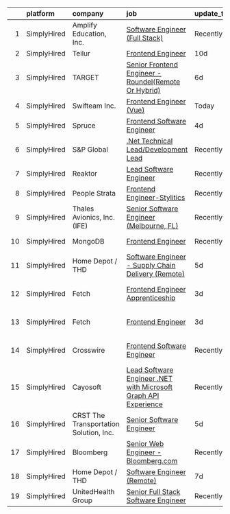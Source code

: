 

|    | platform    | company                                | job                                                                                                                                                                           | update_time   | location                 |
|---:|:------------|:---------------------------------------|:------------------------------------------------------------------------------------------------------------------------------------------------------------------------------|:--------------|:-------------------------|
|  1 | SimplyHired | Amplify Education, Inc.                | [Software Engineer (Full Stack)](https://www.simplyhired.com/job/xqOaYUZMqWEPLmJgb7rEQH1xdtRMM08KKilLMETNb8FPvZ0Qm05lqg?q=frontend+engineer)                                  | Recently      | Remote                   |
|  2 | SimplyHired | Teilur                                 | [Frontend Engineer](https://www.simplyhired.com/job/__4Jt1yGHfwkhDowKnL96wj297tTEFFTK-tVTXwvb3HazA8O9D985g?q=frontend+engineer)                                               | 10d           | Remote                   |
|  3 | SimplyHired | TARGET                                 | [Senior Frontend Engineer - Roundel(Remote Or Hybrid)](https://www.simplyhired.com/job/V43KdGRIRtwLcEZNSHA5rt072hBLkCDqZ904HDFpkAq_oC1-6QJw_g?q=frontend+engineer)            | 6d            | Brooklyn Park, MN        |
|  4 | SimplyHired | Swifteam Inc.                          | [Frontend Engineer (Vue)](https://www.simplyhired.com/job/CX9fMVUc_43FTuicMkR_ytM5boRTbWgBb9yh4L1AD9Nvs979Z42Unw?q=frontend+engineer)                                         | Today         | Remote                   |
|  5 | SimplyHired | Spruce                                 | [Frontend Software Engineer](https://www.simplyhired.com/job/DaSsq1USTCcc8UOcYGEsBeiPdiwfMlkCy09cPGC7Higc5JGjJHnYMw?q=frontend+engineer)                                      | 4d            | Remote                   |
|  6 | SimplyHired | S&P Global                             | [.Net Technical Lead/Development Lead](https://www.simplyhired.com/job/7htVl0O0rVV0HzCqSJ5TmsbT52Kx9D2Lg4WggUlSzeIZ4OEAkUTBQg?q=frontend+engineer)                            | Recently      | Princeton, NJ            |
|  7 | SimplyHired | Reaktor                                | [Lead Software Engineer](https://www.simplyhired.com/job/xAh-G0eueNtj11XPrKK19gjoCzNHFCepU4xejB1tiMgA-xVqU5GZJg?q=frontend+engineer)                                          | Recently      | New York, NY             |
|  8 | SimplyHired | People Strata                          | [Frontend Engineer-Stylitics](https://www.simplyhired.com/job/BvJWyyPAAh5PZp7x_XgZQCGeSRWC4_RWOzvESpPOfr_5jtUUId2gpg?q=frontend+engineer)                                     | Recently      | New York, NY             |
|  9 | SimplyHired | Thales Avionics, Inc. (IFE)            | [Senior Software Engineer (Melbourne, FL)](https://www.simplyhired.com/job/rk0ZKIapRdrsXNc9yA7axCz6Ek7LxiprleSng64zNX2_RihegLiYYQ?q=frontend+engineer)                        | Recently      | Melbourne, FL            |
| 10 | SimplyHired | MongoDB                                | [Frontend Engineer](https://www.simplyhired.com/job/2DInswjMZiluRnoSy0eDWeDyH2Z91FzRX5eTaQQotOgOUeG128iCWQ?q=frontend+engineer)                                               | Recently      | New York, NY             |
| 11 | SimplyHired | Home Depot / THD                       | [Software Engineer - Supply Chain Delivery (Remote)](https://www.simplyhired.com/job/UYJDjgDMIl8W9_JNBwVu1OOWoqADa7pkQSBj16CLKzASdjIau3-CVQ?q=frontend+engineer)              | 5d            | Atlanta, GA              |
| 12 | SimplyHired | Fetch                                  | [Frontend Engineer Apprenticeship](https://www.simplyhired.com/job/16_X7K8Mj1rek6CJOydH_T71H_cjteuqYSjTrrrlPSDJEbLzkScvmw?q=frontend+engineer)                                | 3d            | Madison, WI +1 location  |
| 13 | SimplyHired | Fetch                                  | [Frontend Engineer](https://www.simplyhired.com/job/HNY0XJRCsICNMTzedFJjamsqoTJqPFKuljw9WWHArtJK5CMmdnbTTA?q=frontend+engineer)                                               | 3d            | Madison, WI +2 locations |
| 14 | SimplyHired | Crosswire                              | [Frontend Software Engineer](https://www.simplyhired.com/job/VjRh41yNNu484SSsOGhPT6rQAeBam-d4u_BG8Co0vE61lVdH9QgBQg?q=frontend+engineer)                                      | Recently      | San Francisco, CA        |
| 15 | SimplyHired | Cayosoft                               | [Lead Software Engineer .NET with Microsoft Graph API Experience](https://www.simplyhired.com/job/L_90X8Bmrusz5JA7amVhuhhi90KS5bQuhnLUbl0VrfP3zQIReqZjfg?q=frontend+engineer) | Recently      | Westerville, OH          |
| 16 | SimplyHired | CRST The Transportation Solution, Inc. | [Senior Software Engineer](https://www.simplyhired.com/job/-Fcg4V2R6lbs5n0kvPaCaIOYfudw3Qko4SwTIY-pDBklTVIIgpEtig?q=frontend+engineer)                                        | 5d            | Fort Wayne, IN           |
| 17 | SimplyHired | Bloomberg                              | [Senior Web Engineer - Bloomberg.com](https://www.simplyhired.com/job/BJXveVYN91TKlhd8ajjQ3NzhJjosad1bKV2HEc7sUkO91T8MtnQSlg?q=frontend+engineer)                             | Recently      | New York, NY             |
| 18 | SimplyHired | Home Depot / THD                       | [Software Engineer (Remote)](https://www.simplyhired.com/job/Yy9f4-3WDONJmT5vn6SsHQhUX5tHr3lenGyz19hMvM3nIXDzNhKC2A?q=frontend+engineer)                                      | 7d            | Atlanta, GA              |
| 19 | SimplyHired | UnitedHealth Group                     | [Senior Full Stack Software Engineer](https://www.simplyhired.com/job/KFLC_Z1GDhfmhaooqjUCfmsFWhfUXcw1u1c0hEpLN8PiT2lVZZYENw?q=frontend+engineer)                             | Recently      | Schaumburg, IL           |